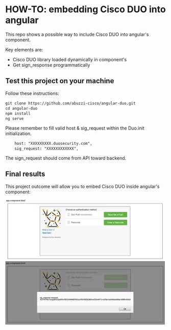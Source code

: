# HOW-TO: embedding Cisco DUO into angular

This repo shows a possible way to include Cisco DUO into angular's component.

Key elements are:
- Cisco DUO library loaded dynamically in component's
- Get sign_response programmatically

## Test this project on your machine

Follow these instructions:

```
git clone https://github.com/abuzzi-cisco/angular-duo.git
cd angular-duo
npm install
ng serve
```

Please remember to fill valid host & sig_request within the Duo.init initialization.

        host: "XXXXXXXXX.duosecurity.com",
        sig_request: "XXXXXXXXXXXX",

The sign_request should come from API toward backend.


## Final results

This project outcome will allow you to embed Cisco DUO inside angular's component:

<img src="https://github.com/abuzzi-cisco/angular-duo/blob/master/cisco_duo_1of2.png" width="500">
<img src="https://github.com/abuzzi-cisco/angular-duo/blob/master/cisco_duo_2of2.png" width="500">

